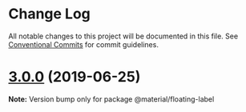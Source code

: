 # Change Log

All notable changes to this project will be documented in this file.
See [Conventional Commits](https://conventionalcommits.org) for commit guidelines.

# [3.0.0](https://github.com/material-components/material-components-web/compare/v2.3.1...v3.0.0) (2019-06-25)

**Note:** Version bump only for package @material/floating-label
